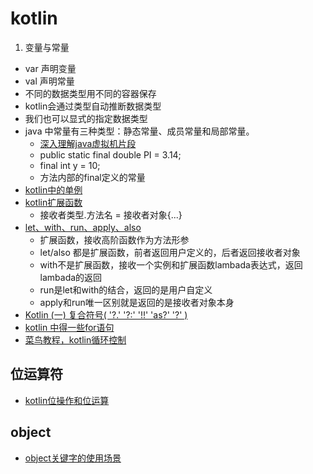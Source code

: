 # kotlin
1. 变量与常量
  - var 声明变量
  - val 声明常量
  - 不同的数据类型用不同的容器保存
  - kotlin会通过类型自动推断数据类型
  - 我们也可以显式的指定数据类型
- java 中常量有三种类型：静态常量、成员常量和局部常量。
    - [深入理解java虚拟机片段](https://www.cnblogs.com/syp172654682/p/8082625.html)
    - public static final double PI = 3.14;
    - final int y = 10;
    - 方法内部的final定义的常量
- [kotlin中的单例](https://www.jianshu.com/p/5797b3d0ebd0)
- [kotlin扩展函数](https://blog.csdn.net/u013064109/article/details/79968846)
    - 接收者类型.方法名 = 接收者对象{...}
- [let、with、run、apply、also](https://blog.csdn.net/u013064109/article/details/78786646)
    - 扩展函数，接收高阶函数作为方法形参
    - let/also 都是扩展函数，前者返回用户定义的，后者返回接收者对象
    - with不是扩展函数，接收一个实例和扩展函数lambada表达式，返回lambada的返回
    - run是let和with的结合，返回的是用户自定义
    - apply和run唯一区别就是返回的是接收者对象本身
- [Kotlin (一) 复合符号( '?.' '?:' '!!' 'as?' '?' )](https://blog.csdn.net/lckj686/article/details/80448471)
- [kotlin 中得一些for语句](https://www.jianshu.com/p/27646c6561a7)
- [菜鸟教程，kotlin循环控制](https://www.runoob.com/kotlin/kotlin-loop-control.html)

## 位运算符
- [kotlin位操作和位运算](https://blog.csdn.net/jdsjlzx/article/details/108606777)

## object
- [object关键字的使用场景](https://blog.csdn.net/xlh1191860939/article/details/79460601)